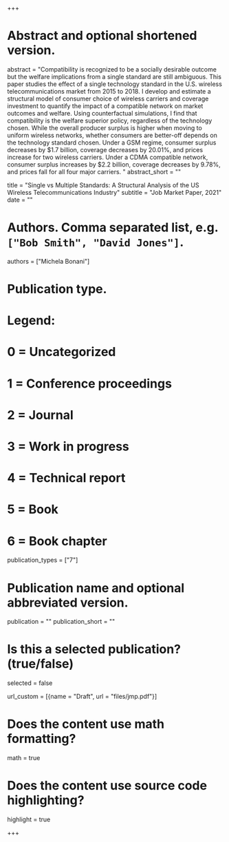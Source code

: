 +++
# Abstract and optional shortened version.
abstract = "Compatibility is recognized to be a socially desirable outcome but the welfare implications from a single standard are still ambiguous. This paper studies the effect of a single technology standard in the U.S. wireless telecommunications market from 2015 to 2018. I develop and estimate a structural model of consumer choice of wireless carriers and coverage investment to quantify the impact of a compatible network on market outcomes and welfare. Using counterfactual simulations, I find that compatibility is the welfare superior policy, regardless of the technology chosen. While the overall producer surplus is higher when moving to uniform wireless networks, whether consumers are better-off depends on the technology standard chosen. Under a GSM regime, consumer surplus decreases by $1.7 billion, coverage decreases by 20.01%, and prices increase for two wireless carriers. Under a CDMA compatible network, consumer surplus increases by $2.2 billion, coverage decreases by 9.78%, and prices fall for all four major carriers. "
abstract_short = ""

title = "Single vs Multiple Standards: A Structural Analysis of the US Wireless Telecommunications Industry"
subtitle = "Job Market Paper, 2021"
date = ""

# Authors. Comma separated list, e.g. `["Bob Smith", "David Jones"]`.
authors = ["Michela Bonani"]

# Publication type.
# Legend:
# 0 = Uncategorized
# 1 = Conference proceedings
# 2 = Journal
# 3 = Work in progress
# 4 = Technical report
# 5 = Book
# 6 = Book chapter
publication_types = ["7"]

# Publication name and optional abbreviated version.
publication = ""
publication_short = ""

# Is this a selected publication? (true/false)
selected = false

url_custom = [{name = "Draft", url = "files/jmp.pdf"}]


# Does the content use math formatting?
math = true

# Does the content use source code highlighting?
highlight = true


+++
